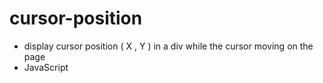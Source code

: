 # cursor-position
- display cursor position ( X , Y ) in a div while the cursor moving on the page
- JavaScript 
